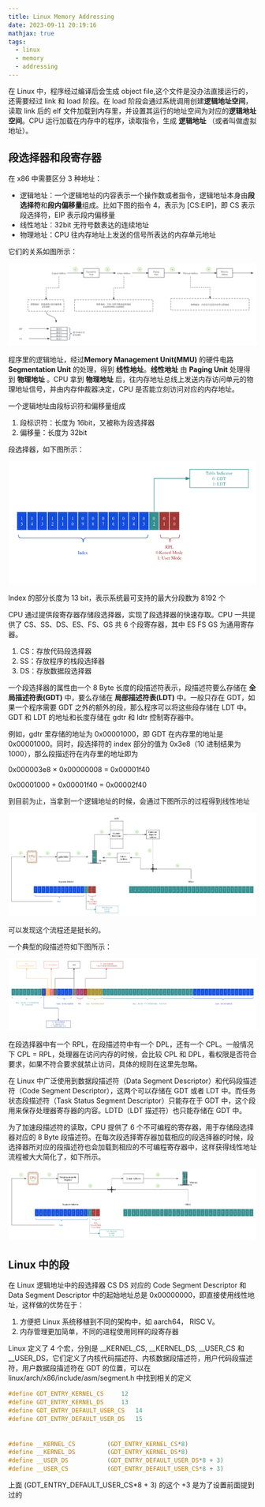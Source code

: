 ```yaml
---
title: Linux Memory Addressing
date: 2023-09-11 20:19:16
mathjax: true
tags:
  - linux
  - memory
  - addressing
---
```


在 Linux 中，程序经过编译后会生成 object file,这个文件是没办法直接运行的，还需要经过 link 和 load 阶段。在 load 阶段会通过系统调用创建**逻辑地址空间**，读取 link 后的 elf 文件加载到内存里，并设置其运行的地址空间为对应的**逻辑地址空间**。CPU 运行加载在内存中的程序，读取指令，生成 **逻辑地址** （或者叫做虚拟地址）。

## 段选择器和段寄存器

在 x86 中需要区分 3 种地址：

- 逻辑地址：一个逻辑地址的内容表示一个操作数或者指令，逻辑地址本身由**段选择符**和**段内偏移量**组成。比如下图的指令 4，表示为 [CS:EIP]，即 CS 表示段选择符，EIP 表示段内偏移量
- 线性地址：32bit 无符号数表达的连续地址
- 物理地址：CPU 往内存地址上发送的信号所表达的内存单元地址

它们的关系如图所示：

<!--more-->

![](https://github.com/hailingu/hailingu.github.io/blob/master/images/lma-1.png?raw=true)

程序里的逻辑地址，经过**Memory Management Unit(MMU)** 的硬件电路 **Segmentation Unit** 的处理，得到 **线性地址**。**线性地址** 由 **Paging Unit** 处理得到 **物理地址** 。CPU 拿到 **物理地址** 后，往内存地址总线上发送内存访问单元的物理地址信号，并由内存仲裁器决定，CPU 是否能立刻访问对应的内存地址。

一个逻辑地址由段标识符和偏移量组成

1. 段标识符：长度为 16bit，又被称为段选择器
2. 偏移量：长度为 32bit

段选择器，如下图所示：

![](https://github.com/hailingu/hailingu.github.io/blob/master/images/lma-4.png?raw=true)

Index 的部分长度为 13 bit，表示系统最可支持的最大分段数为 8192 个

CPU 通过提供段寄存器存储段选择器，实现了段选择器的快速存取。CPU 一共提供了 CS、SS、DS、ES、FS、GS 共 6 个段寄存器，其中 ES FS GS 为通用寄存器。

1. CS：存放代码段选择器
2. SS：存放程序的栈段选择器
3. DS：存放数据段选择器

一个段选择器的属性由一个 8 Byte 长度的段描述符表示，段描述符要么存储在 **全局描述符表(GDT)** 中，要么存储在 **局部描述符表(LDT)** 中。一般只存在 GDT，如果一个程序需要 GDT 之外的额外的段，那么程序可以将这些段存储在 LDT 中。GDT 和 LDT 的地址和长度存储在 gdtr 和 ldtr 控制寄存器中。

例如，gdtr 里存储的地址为 0x00001000，即 GDT 在内存里的地址是 0x00001000。同时，段选择符的 index 部分的值为 0x3e8（10 进制结果为 1000），那么段描述符在内存里的地址即为

0x000003e8 $\times$ 0x00000008 = 0x00001f40

0x00001000 $+$ 0x00001f40 = 0x00002f40

到目前为止，当拿到一个逻辑地址的时候，会通过下图所示的过程得到线性地址

![](https://github.com/hailingu/hailingu.github.io/blob/master/images/lma-5.png?raw=true)

可以发现这个流程还是挺长的。

一个典型的段描述符如下图所示：

![](https://github.com/hailingu/hailingu.github.io/blob/master/images/lma-3.png?raw=true)

在段选择器中有一个 RPL，在段描述符中有一个 DPL，还有一个 CPL。一般情况下 CPL = RPL，处理器在访问内存的时候，会比较 CPL 和 DPL，看权限是否符合要求，如果不符合要求就禁止访问，具体的规则在这里先忽略。

在 Linux 中广泛使用到数据段描述符（Data Segment Descriptor）和代码段描述符（Code Segment Descriptor），这两个可以存储在 GDT 或者 LDT 中。而任务状态段描述符（Task Status Segment Descriptor）只能存在于 GDT 中，这个段用来保存处理器寄存器的内容。LDTD（LDT 描述符）也只能存储在 GDT 中。

为了加速段描述符的读取，CPU 提供了 6 个不可编程的寄存器，用于存储段选择器对应的 8 Byte 段描述符。在每次段选择寄存器加载相应的段选择器的时候，段选择器所对应的段描述符也会加载到相应的不可编程寄存器中，这样获得线性地址流程被大大简化了，如下所示。

![](https://github.com/hailingu/hailingu.github.io/blob/master/images/lma-6.png?raw=true)

## Linux 中的段

在 Linux 逻辑地址中的段选择器 CS DS 对应的 Code Segment Descriptor 和 Data Segment Descriptor 中的起始地址总是 0x00000000，即直接使用线性地址，这样做的优势在于：

1. 方便把 Linux 系统移植到不同的架构中，如 aarch64， RISC V。
2. 内存管理更加简单，不同的进程使用同样的段寄存器

Linux 定义了 4 个宏，分别是 \_\_KERNEL_CS, \_\_KERNEL_DS, \_\_USER_CS 和 \_\_USER_DS，它们定义了内核代码描述符、内核数据段描述符，用户代码段描述符，用户数据段描述符在 GDT 的位置，可以在 linux/arch/x86/include/asm/segment.h 中找到相关的定义

```c
#define GDT_ENTRY_KERNEL_CS		12
#define GDT_ENTRY_KERNEL_DS		13
#define GDT_ENTRY_DEFAULT_USER_CS	14
#define GDT_ENTRY_DEFAULT_USER_DS	15


#define __KERNEL_CS			(GDT_ENTRY_KERNEL_CS*8)
#define __KERNEL_DS			(GDT_ENTRY_KERNEL_DS*8)
#define __USER_DS			(GDT_ENTRY_DEFAULT_USER_DS*8 + 3)
#define __USER_CS			(GDT_ENTRY_DEFAULT_USER_CS*8 + 3)
```

上面 (GDT_ENTRY_DEFAULT_USER_CS\*8 + 3) 的这个 +3 是为了设置前面提到过的
